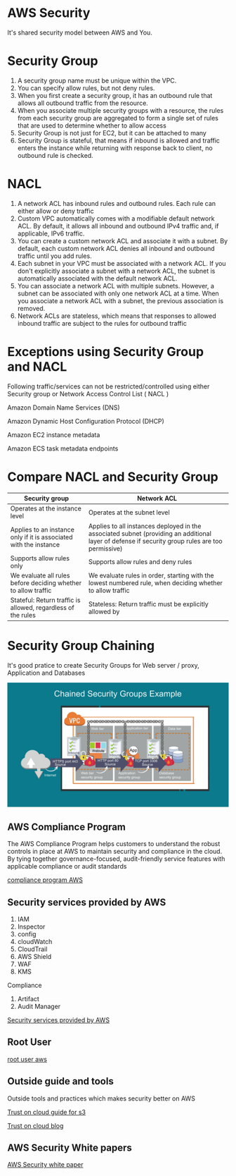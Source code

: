 # AWS Security

It's shared security model between AWS and You.

# Security Group

1. A security group name must be unique within the VPC.
2. You can specify allow rules, but not deny rules.
3. When you first create a security group, it has an outbound rule that allows all outbound traffic from the resource.
4. When you associate multiple security groups with a resource, the rules from each security group are aggregated to form a single set of rules that are used to determine whether to allow access
5. Security Group is not just for EC2, but it can be attached to many
6. Security Group is stateful, that means if inbound is allowed and traffic enters the instance while returning with response back to client, no outbound rule is checked.

# NACL

1. A network ACL has inbound rules and outbound rules. Each rule can either allow or deny traffic
2. Custom VPC automatically comes with a modifiable default network ACL. By default, it allows all inbound and outbound IPv4 traffic and, if applicable, IPv6 traffic.
3. You can create a custom network ACL and associate it with a subnet. By default, each custom network ACL denies all inbound and outbound traffic until you add rules.
4. Each subnet in your VPC must be associated with a network ACL. If you don't explicitly associate a subnet with a network ACL, the subnet is automatically associated with the default network ACL.
5. You can associate a network ACL with multiple subnets. However, a subnet can be associated with only one network ACL at a time. When you associate a network ACL with a subnet, the previous association is removed.
5. Network ACLs are stateless, which means that responses to allowed inbound traffic are subject to the rules for outbound traffic 


# Exceptions using Security Group and NACL

Following traffic/services can not be restricted/controlled using either Security group or Network Access Control List ( NACL )

Amazon Domain Name Services (DNS)

Amazon Dynamic Host Configuration Protocol (DHCP)

Amazon EC2 instance metadata

Amazon ECS task metadata endpoints

# Compare NACL and Security Group

| Security group | Network ACL |
| --- | --- |
| Operates at the instance level | Operates at the subnet level |
| Applies to an instance only if it is associated with the instance | Applies to all instances deployed in the associated subnet (providing an additional layer of defense if security group rules are too permissive) |
| Supports allow rules only | Supports allow rules and deny rules |
| We evaluate all rules before deciding whether to allow traffic | We evaluate rules in order, starting with the lowest numbered rule, when deciding whether to allow traffic |
| Stateful: Return traffic is allowed, regardless of the rules | Stateless: Return traffic must be explicitly allowed by  |


# Security Group Chaining

It's good pratice to create Security Groups for Web server / proxy, Application and Databases

![Security Group Chaining](images/security_group_chaining.JPG)


## AWS Compliance Program

The AWS Compliance Program helps customers to understand the robust controls in place at AWS to maintain security and compliance in the cloud. 
By tying together governance-focused, audit-friendly service features with applicable compliance or audit standards

[compliance program AWS](https://aws.amazon.com/compliance/programs/)

## Security services provided by AWS

1. IAM
2. Inspector
3. config
4. cloudWatch
5. CloudTrail
6. AWS Shield
7. WAF
8. KMS

Compliance
1. Artifact
2. Audit Manager

[Security services provided by AWS](https://aws.amazon.com/products/security/)

## Root User

[root user aws](https://docs.aws.amazon.com/general/latest/gr/root-vs-iam.html#aws_tasks-that-require-root)


## Outside guide and tools

Outside tools and practices which makes security better on AWS 

[Trust on cloud guide for s3](https://trustoncloud.com/the-last-s3-security-document-that-well-ever-need/)

[Trust on cloud blog](https://trustoncloud.com/the-last-s3-security-document-that-well-ever-need/)


## AWS Security White papers

[AWS Security white paper](https://aws.amazon.com/security/security-learning/)
